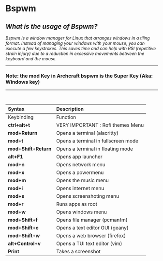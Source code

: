 
# **Bspwm**
## *What is the usage of Bspwm?*

*Bspwm is a window manager for Linux that arranges windows in a tiling format. Instead of managing your windows with your mouse, you can execute a few keystrokes. This saves time and can help with RSI (repetitive strain injury) due to a reduction in excessive movements between the keyboard and the mouse.*

----------------------------------
### **Note: the mod Key in Archcraft bspwm is the Super Key (Aka: Windows key)**

----------------------------------
<br>

| Syntax                               | Description                            |
| :----------------------------------- | :------------------------------------- |
|Keybinding                            |Function                              |
|**ctrl+alt+t**|VERY IMPORTANT : Rofi themes Menu|
|**mod+Return**|Opens a terminal (alacritty)|
|**mod+t**|Opens a terminal in fullscreen mode|
|**mod+Shift+Return**|Opens a terminal in floating mode|
|**alt+F1**|Opens app launcher|
|**mod+n**|Opens network menu|
|**mod+x**|Opens a powermenu|
|**mod+m**|Opens the music menu|
|**mod+i**|Opens internet menu|
|**mod+s**|Opens screenshoting menu|
|**mod+r**|Runs apps as root|
|**mod+w**|Opens windows menu|
|**mod+Shift+f**|Opens file manager (pcmanfm)|
|**mod+Shift+e**|Opens a text editor GUI (geany)|
|**mod+Shift+w**|Opens a web browser (firefox)|
|**alt+Control+v**|Opens a TUI text editor (vim)|
|**Print**|Takes a screenshot|

